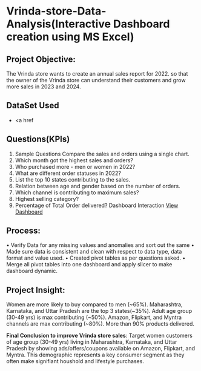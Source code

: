 # Vrinda-store-Data-Analysis(Interactive Dashboard creation using MS Excel)
## Project Objective:
The Vrinda store wants to create an annual sales report for 2022. so that the owner of the Vrinda store can understand their customers and grow more sales in 2023 and 2024.

## DataSet Used
- <a href

## Questions(KPIs)
1.	Sample Questions Compare the sales and orders using a single chart. 
2.	Which month got the highest sales and orders? 
3.	Who purchased more - men or women in 2022? 
4.	What are different order statuses in 2022? 
5.	List the top 10 states contributing to the sales. 
6.	Relation between age and gender based on the number of orders.
7.	Which channel is contributing to maximum sales? 
8.	Highest selling category?
9.	Percentage of Total Order delivered?
Dashboard Interaction <a href="https://github.com/RakeshAnalytics-art/Data-Analysis-Dashboard/blob/main/Screenshot%202025-01-10%20164445.png">View Dashboard</a>

## Process:
•	Verify Data for any missing values and anomalies and sort out the same 
•	Made sure data is consistent and clean with respect to data type, data format and value used.
•	Created pivot tables as per questions asked.
•	Merge all pivot tables into one dashboard and apply slicer to make dashboard dynamic.

## Project Insight:
 Women are more likely to buy compared to men (~65%).
 Maharashtra, Karnataka, and Uttar Pradesh are the top 3 states(~35%).
 Adult age group (30-49 yrs) is max contributing (~50%).
 Amazon, Flipkart, and Myntra channels are max contributing (~80%).
 More than 90% products delivered.
 
 **Final Conclusion to improve Vrinda store sales**:
 Target women customers of age group (30-49 yrs) living in Maharashtra, Karnataka, and
 Uttar Pradesh by showing ads/offers/coupons available on Amazon, Flipkart, and Myntra.
 This demographic represents a key consumer segment as they often make signifiant houshold and lifestyle purchases.


